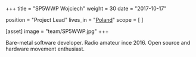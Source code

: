 +++
title = "SP5WWP Wojciech"
weight = 30
date = "2017-10-17"

position = "Project Lead"
lives_in = "[Poland](https://www.google.com/maps/place/Poland/)"
scope = [
]

[asset]
  image = "team/SP5WWP.jpg"
+++

Bare-metal software developer. Radio amateur ince 2016. Open source and hardware movement enthusiast.
